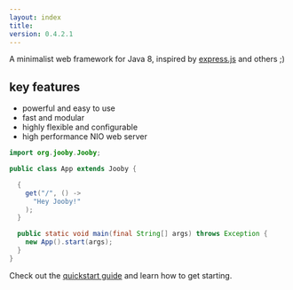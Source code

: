 ```yaml
---
layout: index
title: 
version: 0.4.2.1
---
```


A minimalist web framework for Java 8, inspired by [express.js](http://expressjs.com) and others ;)

## key features

* powerful and easy to use
* fast and modular
* highly flexible and configurable
* high performance NIO web server

```java
import org.jooby.Jooby;

public class App extends Jooby {

  {
    get("/", () ->
      "Hey Jooby!"
    );
  }

  public static void main(final String[] args) throws Exception {
    new App().start(args);
  }
}

```

Check out the [quickstart guide](/quickstart) and learn how to get starting.
